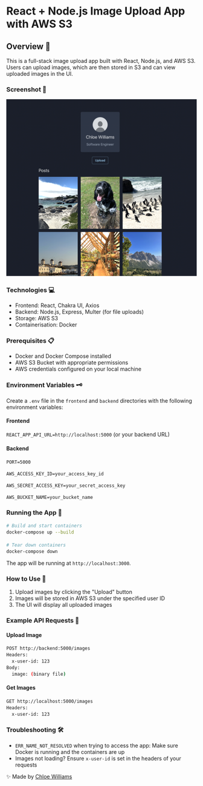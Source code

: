 # React + Node.js Image Upload App with AWS S3

## Overview 📌
This is a full-stack image upload app built with React, Node.js, and AWS S3. Users can upload images, which are then stored in S3 and can view uploaded images in the UI.

### Screenshot 📸
![homepage](/frontend/public/homepage.png)

### Technologies 💻
- Frontend: React, Chakra UI, Axios
- Backend: Node.js, Express, Multer (for file uploads)
- Storage: AWS S3
- Containerisation: Docker

### Prerequisites 📋
- Docker and Docker Compose installed
- AWS S3 Bucket with appropriate permissions
- AWS credentials configured on your local machine

### Environment Variables 🗝️
Create a `.env` file in the `frontend` and `backend` directories with the following environment variables:

#### Frontend
```REACT_APP_API_URL=http://localhost:5000``` (or your backend URL)

#### Backend
```PORT=5000```

```AWS_ACCESS_KEY_ID=your_access_key_id```

```AWS_SECRET_ACCESS_KEY=your_secret_access_key```

```AWS_BUCKET_NAME=your_bucket_name```

### Running the App 🚀
```bash
# Build and start containers
docker-compose up --build

# Tear down containers
docker-compose down
```
The app will be running at `http://localhost:3000`.

### How to Use 📝
1. Upload images by clicking the "Upload" button
2. Images will be stored in AWS S3 under the specified user ID
3. The UI will display all uploaded images

### Example API Requests 📡
#### Upload Image
```bash
POST http://backend:5000/images
Headers:
  x-user-id: 123
Body:
  image: (binary file)
```
#### Get Images
```bash
GET http://localhost:5000/images
Headers:
  x-user-id: 123
```

### Troubleshooting 🛠
- `ERR_NAME_NOT_RESOLVED` when trying to access the app: Make sure Docker is running and the containers are up
- Images not loading? Ensure `x-user-id` is set in the headers of your requests
️

✨ Made by [Chloe Williams](https://github.com/chlo3williams)
